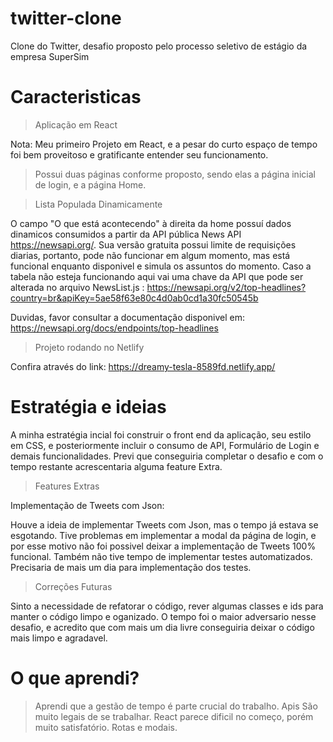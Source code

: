 # twitter-clone
Clone do Twitter, desafio proposto pelo processo seletivo de estágio da empresa SuperSim

# Caracteristicas

> Aplicação em React

Nota: Meu primeiro Projeto em React, e a pesar do curto espaço de tempo foi bem proveitoso e gratificante entender seu funcionamento.

> Possui duas páginas conforme proposto, sendo elas a página inicial de login, e a página Home.

> Lista Populada Dinamicamente

O campo "O que está acontecendo" à direita da home possuí dados dinamicos consumidos a partir da API pública News API https://newsapi.org/. 
Sua versão gratuita possui limite de requisições diarias, portanto, pode não funcionar em algum momento, mas está funcional enquanto disponivel e simula os assuntos do momento.
Caso a tabela não esteja funcionando aqui vai uma chave da API que pode ser alterada no arquivo NewsList.js : https://newsapi.org/v2/top-headlines?country=br&apiKey=5ae58f63e80c4d0ab0cd1a30fc50545b

Duvidas, favor consultar a documentação disponivel em: https://newsapi.org/docs/endpoints/top-headlines

> Projeto rodando no Netlify

Confira através do link: https://dreamy-tesla-8589fd.netlify.app/

# Estratégia e ideias

A minha estratégia incial foi construir o front end da aplicação, seu estilo em CSS, e posteriormente incluir o consumo de API, Formulário de Login e demais funcionalidades.
Previ que conseguiria completar o desafio e com o tempo restante acrescentaria alguma feature Extra.

> Features Extras 

Implementação de Tweets com Json:

Houve a ideia de implementar Tweets com Json, mas o tempo já estava se esgotando.
Tive problemas em implementar a modal da página de login, e por esse motivo não foi possivel deixar a implementação de Tweets 100% funcional.
Também não tive tempo de implementar testes automatizados.
Precisaria de mais um dia para implementação dos testes.

> Correções Futuras 

Sinto a necessidade de refatorar o código, rever algumas classes e ids para manter o código limpo e oganizado.
O tempo foi o maior adversario nesse desafio, e acredito que com mais um dia livre conseguiria deixar o código mais limpo e agradavel.


# O que aprendi?

> Aprendi que a gestão de tempo é parte crucial do trabalho.
> Apis São muito legais de se trabalhar.
> React parece dificil no começo, porém muito satisfatório.
> Rotas e modais.



